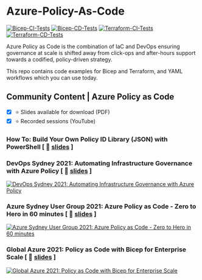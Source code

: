 # Azure-Policy-As-Code
[![Bicep-CI-Tests](https://github.com/globalbao/azure-policy-as-code/actions/workflows/Bicep-CI-Tests.yml/badge.svg)](https://github.com/globalbao/azure-policy-as-code/actions/workflows/Bicep-CI-Tests.yml) [![Bicep-CD-Tests](https://github.com/globalbao/azure-policy-as-code/actions/workflows/Bicep-CD-Tests.yml/badge.svg)](https://github.com/globalbao/azure-policy-as-code/actions/workflows/Bicep-CD-Tests.yml) [![Terraform-CI-Tests](https://github.com/globalbao/azure-policy-as-code/actions/workflows/Terraform-CI-Tests.yml/badge.svg)](https://github.com/globalbao/azure-policy-as-code/actions/workflows/Terraform-CI-Tests.yml) [![Terraform-CD-Tests](https://github.com/globalbao/azure-policy-as-code/actions/workflows/Terraform-CD-Tests.yml/badge.svg)](https://github.com/globalbao/azure-policy-as-code/actions/workflows/Terraform-CD-Tests.yml)

Azure Policy as Code is the combination of IaC and DevOps ensuring governance at scale is shifted away from click-ops and after-hours support towards a codified, policy-driven strategy.

This repo contains code examples for Bicep and Terraform, and YAML workflows which you can use today.

## Community Content | Azure Policy as Code

- [x] :star: Slides available for download (PDF)
- [x] :star: Recorded sessions (YouTube)

### How To: Build Your Own Policy ID Library (JSON) with PowerShell [ :floppy_disk: [slides](https://jloudon.com/assets/pdfs/HowTo-JSONPolicyLibraryWithPowerShell.pdf) ]


### DevOps Sydney 2021: Automating Infrastructure Governance with Azure Policy [ :floppy_disk: [slides](https://jloudon.com/assets/pdfs/SydDevOps2021_AutomateInfraGovWithAzPolicy.pdf) ]
[![DevOps Sydney 2021: Automating Infrastructure Governance with Azure Policy](https://img.youtube.com/vi/dPwy8nlNyNM/0.jpg)](https://youtu.be/dPwy8nlNyNM?t=570)


### Azure Sydney User Group 2021: Azure Policy as Code - Zero to Hero in 60 minutes [ :floppy_disk: [slides](https://jloudon.com/assets/pdfs/AzureSydUserGroup2021_PolicyAsCode_ZeroToHero60min.pdf) ]
[![Azure Sydney User Group 2021: Azure Policy as Code - Zero to Hero in 60 minutes](https://img.youtube.com/vi/AVn5glYBz84/0.jpg)](https://youtu.be/AVn5glYBz84?t=2380)


### Global Azure 2021: Policy as Code with Bicep for Enterprise Scale [ :floppy_disk: [slides](https://jloudon.com/assets/pdfs/GlobalAzure2021_PolicyAsCodeWithBicepForEnterpriseScale.pdf) ]
[![Global Azure 2021: Policy as Code with Bicep for Enterprise Scale](https://img.youtube.com/vi/qpnMJXw6pIg/0.jpg)](https://youtu.be/qpnMJXw6pIg)

